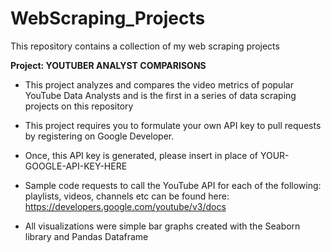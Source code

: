 # WebScraping_Projects
This repository contains a collection of my web scraping projects

**Project: YOUTUBER ANALYST COMPARISONS**

- This project analyzes and compares the video metrics of popular YouTube Data Analysts and is the first in a series of data scraping projects on this repository

- This project requires you to formulate your own API key to pull requests by registering on Google Developer.  

- Once, this API key is generated, please insert in place of YOUR-GOOGLE-API-KEY-HERE

- Sample code requests to call the YouTube API for each of the following: playlists, videos, channels etc can be found here: https://developers.google.com/youtube/v3/docs

- All visualizations were simple bar graphs created with the Seaborn library and Pandas Dataframe
